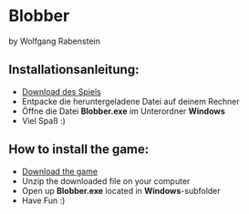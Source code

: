 # Blobber
by Wolfgang Rabenstein

## Installationsanleitung:
* [Download des Spiels](https://github.com/wolfgangrabenstein/blobber-game/archive/refs/heads/main.zip)
* Entpacke die heruntergeladene Datei auf deinem Rechner
* Öffne die Datei **Blobber.exe** im Unterordner **Windows**
* Viel Spaß :)

## How to install the game:
* [Download the game](https://github.com/wolfgangrabenstein/blobber-game/archive/refs/heads/main.zip)
* Unzip the downloaded file on your computer
* Open up **Blobber.exe** located in **Windows**-subfolder
* Have Fun :)
